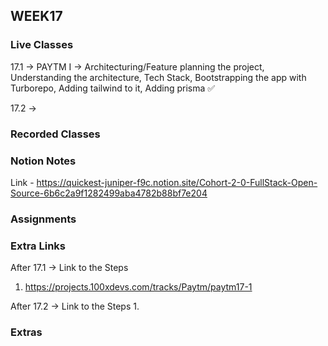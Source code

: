 ## WEEK17

### Live Classes
17.1 -> PAYTM I -> Architecturing/Feature planning the project, Understanding the architecture, Tech Stack, Bootstrapping the app with Turborepo, Adding tailwind to it, Adding prisma ✅

17.2 -> 


### Recorded Classes



### Notion Notes
Link - https://quickest-juniper-f9c.notion.site/Cohort-2-0-FullStack-Open-Source-6b6c2a9f1282499aba4782b88bf7e204


### Assignments



### Extra Links
After 17.1 -> 
Link to the Steps
1. https://projects.100xdevs.com/tracks/Paytm/paytm17-1

After 17.2 -> 
Link to the Steps
1. 


### Extras

